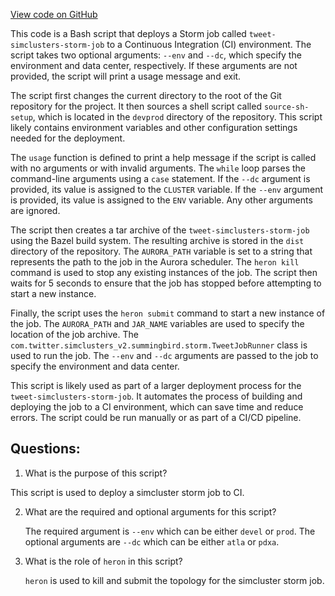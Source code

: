 [View code on GitHub](https://github.com/misbahsy/the-algorithm/src/scala/com/twitter/simclusters_v2/summingbird/storm/tweet_job_deploy.sh)

This code is a Bash script that deploys a Storm job called `tweet-simclusters-storm-job` to a Continuous Integration (CI) environment. The script takes two optional arguments: `--env` and `--dc`, which specify the environment and data center, respectively. If these arguments are not provided, the script will print a usage message and exit.

The script first changes the current directory to the root of the Git repository for the project. It then sources a shell script called `source-sh-setup`, which is located in the `devprod` directory of the repository. This script likely contains environment variables and other configuration settings needed for the deployment.

The `usage` function is defined to print a help message if the script is called with no arguments or with invalid arguments. The `while` loop parses the command-line arguments using a `case` statement. If the `--dc` argument is provided, its value is assigned to the `CLUSTER` variable. If the `--env` argument is provided, its value is assigned to the `ENV` variable. Any other arguments are ignored.

The script then creates a tar archive of the `tweet-simclusters-storm-job` using the Bazel build system. The resulting archive is stored in the `dist` directory of the repository. The `AURORA_PATH` variable is set to a string that represents the path to the job in the Aurora scheduler. The `heron kill` command is used to stop any existing instances of the job. The script then waits for 5 seconds to ensure that the job has stopped before attempting to start a new instance.

Finally, the script uses the `heron submit` command to start a new instance of the job. The `AURORA_PATH` and `JAR_NAME` variables are used to specify the location of the job archive. The `com.twitter.simclusters_v2.summingbird.storm.TweetJobRunner` class is used to run the job. The `--env` and `--dc` arguments are passed to the job to specify the environment and data center.

This script is likely used as part of a larger deployment process for the `tweet-simclusters-storm-job`. It automates the process of building and deploying the job to a CI environment, which can save time and reduce errors. The script could be run manually or as part of a CI/CD pipeline.
## Questions: 
 1. What is the purpose of this script?
   
   This script is used to deploy a simcluster storm job to CI.

2. What are the required and optional arguments for this script?
   
   The required argument is `--env` which can be either `devel` or `prod`. The optional arguments are `--dc` which can be either `atla` or `pdxa`.

3. What is the role of `heron` in this script?
   
   `heron` is used to kill and submit the topology for the simcluster storm job.